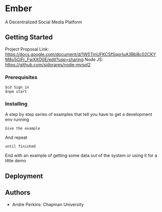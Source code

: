 # Ember
A Decentralized Social Media Platform
## Getting Started
Project Proposal Link: https://docs.google.com/document/d/1W5TmUFKCSfSqorIuA3BbBc02CKYM8o5GiFr_FwXXO0E/edit?usp=sharing
Node JS: https://github.com/sidorares/node-mysql2
### Prerequisites

```
$cd Sign_in
$npm start
```

### Installing

A step by step series of examples that tell you have to get a development env running


```
Give the example
```

And repeat

```
until finished
```

End with an example of getting some data out of the system or using it for a little demo

## Deployment

## Authors

- Andre Perkins: Chapman University
